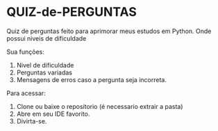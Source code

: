 # QUIZ-de-PERGUNTAS

Quiz de perguntas feito para aprimorar meus estudos em Python. Onde possui niveis de dificuldade

Sua funções:

1. Nivel de dificuldade
2. Perguntas variadas
3. Mensagens de erros caso a pergunta seja incorreta.

Para acessar:

1. Clone ou baixe o repositorio (é necessario extrair a pasta)
2. Abre em seu IDE favorito.
3. Divirta-se.
